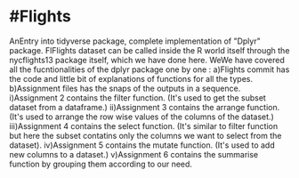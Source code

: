 # #Flights
AnEntry into tidyverse package, complete implementation of "Dplyr" package.
FlFlights dataset can be called inside the R world itself through the nycflights13 package itself, which we have done here.
WeWe have covered all the fucntionalities of the dplyr package one by one :
    a)Flights commit has the code and little bit of explanations of functions for all the types.
    b)Assignment files has the snaps of the outputs in a sequence.
        i)Assignment 2 contains the filter function. (It's used to get the subset dataset from a dataframe.)
       ii)Assignment 3 contains the arrange function. (It's used to arrange the row wise values of the columns of the dataset.)
      iii)Assignment 4 contains the select function. (It's similar to filter function but here the subset contatins only the  columns we want to select from the dataset).
       iv)Assignment 5 contains the mutate function. (It's used to add new columns to a dataset.)
        v)Assignment 6 contains the summarise function by grouping them according to our need.
